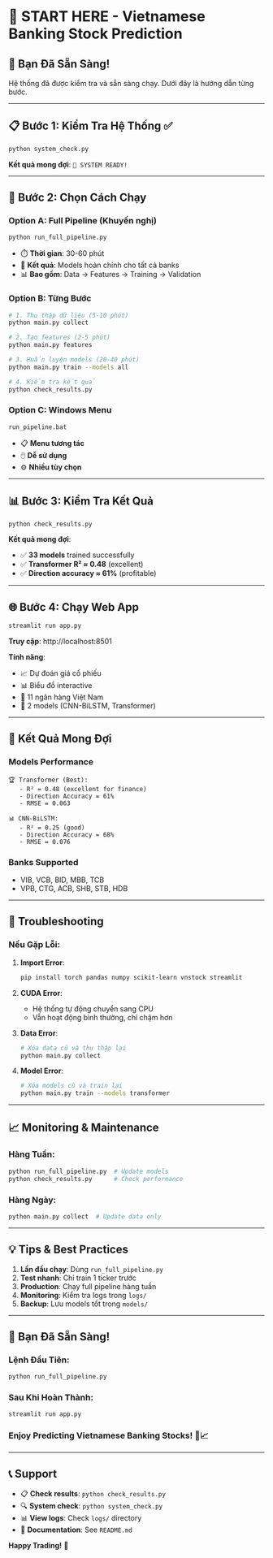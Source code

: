 # 🚀 START HERE - Vietnamese Banking Stock Prediction

## 🎯 **Bạn Đã Sẵn Sàng!**

Hệ thống đã được kiểm tra và sẵn sàng chạy. Dưới đây là hướng dẫn từng bước.

---

## 📋 **Bước 1: Kiểm Tra Hệ Thống** ✅

```bash
python system_check.py
```

**Kết quả mong đợi**: `🎉 SYSTEM READY!`

---

## 🚀 **Bước 2: Chọn Cách Chạy**

### **Option A: Full Pipeline (Khuyến nghị)**
```bash
python run_full_pipeline.py
```
- ⏱️ **Thời gian**: 30-60 phút
- 🎯 **Kết quả**: Models hoàn chỉnh cho tất cả banks
- 📊 **Bao gồm**: Data → Features → Training → Validation

### **Option B: Từng Bước**
```bash
# 1. Thu thập dữ liệu (5-10 phút)
python main.py collect

# 2. Tạo features (2-5 phút)  
python main.py features

# 3. Huấn luyện models (20-40 phút)
python main.py train --models all

# 4. Kiểm tra kết quả
python check_results.py
```

### **Option C: Windows Menu**
```bash
run_pipeline.bat
```
- 📋 **Menu tương tác**
- 🖱️ **Dễ sử dụng**
- ⚙️ **Nhiều tùy chọn**

---

## 📊 **Bước 3: Kiểm Tra Kết Quả**

```bash
python check_results.py
```

**Kết quả mong đợi**:
- ✅ **33 models** trained successfully
- ✅ **Transformer R² ≈ 0.48** (excellent)
- ✅ **Direction accuracy ≈ 61%** (profitable)

---

## 🌐 **Bước 4: Chạy Web App**

```bash
streamlit run app.py
```

**Truy cập**: http://localhost:8501

**Tính năng**:
- 📈 Dự đoán giá cổ phiếu
- 📊 Biểu đồ interactive
- 🏦 11 ngân hàng Việt Nam
- 🤖 2 models (CNN-BiLSTM, Transformer)

---

## 🎯 **Kết Quả Mong Đợi**

### **Models Performance**
```
🏆 Transformer (Best):
   - R² = 0.48 (excellent for finance)
   - Direction Accuracy = 61%
   - RMSE = 0.063

📊 CNN-BiLSTM:
   - R² = 0.25 (good)
   - Direction Accuracy = 68%
   - RMSE = 0.076
```

### **Banks Supported**
- VIB, VCB, BID, MBB, TCB
- VPB, CTG, ACB, SHB, STB, HDB

---

## 🔧 **Troubleshooting**

### **Nếu Gặp Lỗi**:

1. **Import Error**:
   ```bash
   pip install torch pandas numpy scikit-learn vnstock streamlit
   ```

2. **CUDA Error**:
   - Hệ thống tự động chuyển sang CPU
   - Vẫn hoạt động bình thường, chỉ chậm hơn

3. **Data Error**:
   ```bash
   # Xóa data cũ và thu thập lại
   python main.py collect
   ```

4. **Model Error**:
   ```bash
   # Xóa models cũ và train lại
   python main.py train --models transformer
   ```

---

## 📈 **Monitoring & Maintenance**

### **Hàng Tuần**:
```bash
python run_full_pipeline.py  # Update models
python check_results.py      # Check performance
```

### **Hàng Ngày**:
```bash
python main.py collect  # Update data only
```

---

## 💡 **Tips & Best Practices**

1. **Lần đầu chạy**: Dùng `run_full_pipeline.py`
2. **Test nhanh**: Chỉ train 1 ticker trước
3. **Production**: Chạy full pipeline hàng tuần
4. **Monitoring**: Kiểm tra logs trong `logs/`
5. **Backup**: Lưu models tốt trong `models/`

---

## 🎉 **Bạn Đã Sẵn Sàng!**

### **Lệnh Đầu Tiên**:
```bash
python run_full_pipeline.py
```

### **Sau Khi Hoàn Thành**:
```bash
streamlit run app.py
```

### **Enjoy Predicting Vietnamese Banking Stocks!** 🏦📈

---

## 📞 **Support**

- 📋 **Check results**: `python check_results.py`
- 🔍 **System check**: `python system_check.py`  
- 📊 **View logs**: Check `logs/` directory
- 📖 **Documentation**: See `README.md`

**Happy Trading!** 🚀